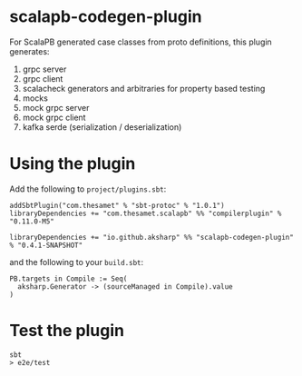 # scalapb-codegen-plugin

For ScalaPB generated case classes from proto definitions, this plugin generates:
1. grpc server
2. grpc client
3. scalacheck generators and arbitraries for property based testing
4. mocks
5. mock grpc server
6. mock grpc client
7. kafka serde (serialization / deserialization)

# Using the plugin

Add the following to `project/plugins.sbt`:

```
addSbtPlugin("com.thesamet" % "sbt-protoc" % "1.0.1")
libraryDependencies += "com.thesamet.scalapb" %% "compilerplugin" % "0.11.0-M5"

libraryDependencies += "io.github.aksharp" %% "scalapb-codegen-plugin" % "0.4.1-SNAPSHOT"
```

and the following to your `build.sbt`:
```
PB.targets in Compile := Seq(
  aksharp.Generator -> (sourceManaged in Compile).value
)
```

# Test the plugin
```
sbt
> e2e/test
```
